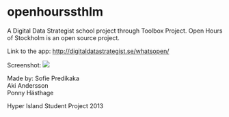 openhourssthlm
==============

A Digital Data Strategist school project through Toolbox Project. Open Hours of Stockholm is an open source project.

Link to the app: http://digitaldatastrategist.se/whatsopen/

Screenshot: <img src="https://scontent-a-ams.xx.fbcdn.net/hphotos-ash3/1385431_10151668756141529_32398727_n.jpg" />

Made by:
Sofie Predikaka </br>
Aki Andersson </br>
Ponny Hästhage

Hyper Island Student Project 2013

